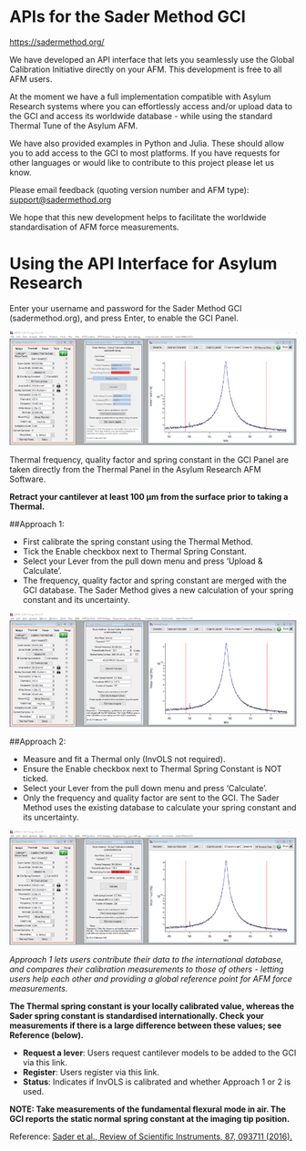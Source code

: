 # APIs for the Sader Method GCI
https://sadermethod.org/

We have developed an API interface that lets you seamlessly use the Global Calibration Initiative directly on your AFM. This development is free to all AFM users.

At the moment we have a full implementation compatible with Asylum Research systems where you can effortlessly access and/or upload data to the GCI and access its worldwide database - while using the standard Thermal Tune of the Asylum AFM.

We have also provided examples in Python and Julia. These should allow you to add access to the GCI to most platforms. If you have requests for other languages or would like to contribute to this project please let us know.

Please email feedback (quoting version number and AFM type):  support@sadermethod.org

We hope that this new development helps to facilitate the worldwide standardisation of AFM force measurements.

# Using the API Interface for Asylum Research

Enter your username and password for the Sader Method GCI (sadermethod.org), and press Enter, to enable the GCI Panel.

![Initial Interface](1_1/Docs/Images/AsylumAPIv0.93_Initial.png)

Thermal frequency, quality factor and spring constant in the GCI Panel are taken directly from the Thermal Panel in the Asylum Research AFM Software.

**Retract your cantilever at least 100 μm from the surface prior to taking a Thermal.**

##Approach 1:
* First calibrate the spring constant using the Thermal Method.
* Tick the Enable checkbox next to Thermal Spring Constant.
* Select your Lever from the pull down menu and press ‘Upload & Calculate’.
* The frequency, quality factor and spring constant are merged with the GCI database. The Sader Method gives a new calculation of your spring constant and its uncertainty.

![Initial Interface](1_1/Docs/Images/AsylumAPIv0.93_Approach1.png)

##Approach 2:
* Measure and fit a Thermal only (InvOLS not required).
* Ensure the Enable checkbox next to Thermal Spring Constant is NOT ticked.
* Select your Lever from the pull down menu and press ‘Calculate’.
* Only the frequency and quality factor are sent to the GCI. The Sader Method uses the existing database to calculate your spring constant and its uncertainty.

![Initial Interface](1_1/Docs/Images/AsylumAPIv0.93_Approach2.png)

_Approach 1 lets users contribute their data to the international database, and compares their calibration measurements to those of others - letting users help each other and providing a global reference point for AFM force measurements._

**The Thermal spring constant is your locally calibrated value, whereas the Sader spring constant is standardised internationally. Check your measurements if there is a large difference between these values; see Reference (below).**

* **Request a lever**: Users request cantilever models to be added to the GCI via this link.
* **Register**: Users register via this link.
* **Status**: Indicates if InvOLS is calibrated and whether Approach 1 or 2 is used.

**NOTE: Take measurements of the fundamental flexural mode in air. The GCI reports the static normal spring constant at the imaging tip position.**

Reference: [Sader et al., Review of Scientific Instruments, 87, 093711 (2016).](http://scitation.aip.org/content/aip/journal/rsi/87/9/10.1063/1.4962866)

